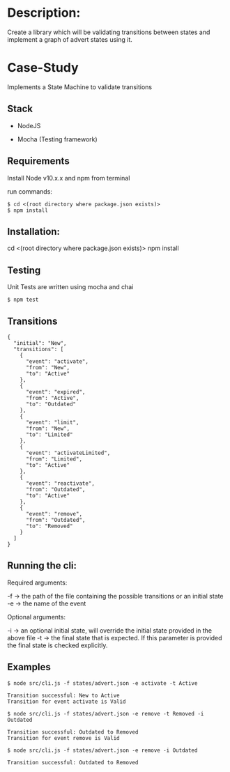 # Description:

Create a library which will be validating transitions between states and implement a graph of advert states using it.

# Case-Study

Implements a State Machine to validate transitions

## Stack

* NodeJS

* Mocha (Testing framework)

## Requirements
Install Node v10.x.x and npm from terminal

run commands:

```
$ cd <(root directory where package.json exists)>
$ npm install

```

## Installation:

cd <(root directory where package.json exists)>
npm install

## Testing

Unit Tests are written using mocha and chai

```
$ npm test
```

## Transitions
```
{
  "initial": "New",
  "transitions": [
    {
      "event": "activate",
      "from": "New",
      "to": "Active"
    },
    {
      "event": "expired",
      "from": "Active",
      "to": "Outdated"
    },
    {
      "event": "limit",
      "from": "New",
      "to": "Limited"
    },
    {
      "event": "activateLimited",
      "from": "Limited",
      "to": "Active"
    },
    {
      "event": "reactivate",
      "from": "Outdated",
      "to": "Active"
    },
    {
      "event": "remove",
      "from": "Outdated",
      "to": "Removed"
    }
  ]
}
```

## Running the cli:

Required arguments:

-f -> the path of the file containing the possible transitions or an initial state
-e -> the name of the event

Optional arguments:

-i -> an optional initial state, will override the initial state provided in the above file
-t -> the final state that is expected. If this parameter is provided the final state is checked explicitly.

## Examples
```
$ node src/cli.js -f states/advert.json -e activate -t Active

Transition successful: New to Active
Transition for event activate is Valid
```

```
$ node src/cli.js -f states/advert.json -e remove -t Removed -i Outdated

Transition successful: Outdated to Removed
Transition for event remove is Valid
```

```
$ node src/cli.js -f states/advert.json -e remove -i Outdated

Transition successful: Outdated to Removed
```